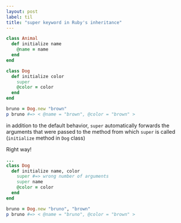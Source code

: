 ```yaml
---
layout: post
label: til
title: "super keyword in Ruby's inheritance"
---
```


```ruby
class Animal 
  def initialize name
    @name = name 
  end
end

class Dog 
  def initialize color
    super
    @color = color
  end
end

bruno = Dog.new "brown"
p bruno #=> < @name = "brown", @color = "brown" >
```
in addition to the default behavior, `super` automatically forwards the arguments that were passed to the method from which `super` is called (`initialize` method in `Dog` class)

Right way!

```ruby
...
class Dog
  def initialize name, color
    super #=> wrong number of arguments
    super name
    @color = color
  end
end

bruno = Dog.new "bruno", "brown"
p bruno #=> < @name = "bruno", @color = "brown" >
```


